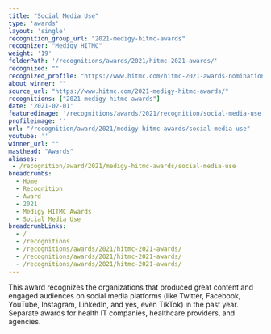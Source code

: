 ```yaml
---
title: "Social Media Use"
type: 'awards'
layout: 'single'
recognition_group_url: "2021-medigy-hitmc-awards"
recognizer: "Medigy HITMC"
weight: '19'
folderPath: '/recognitions/awards/2021/hitmc-2021-awards/'
recognized: ""
recognized_profile: "https://www.hitmc.com/hitmc-2021-awards-nominations/"
about_winner: ""
source_url: "https://www.hitmc.com/2021-medigy-hitmc-awards/"
recognitions: ["2021-medigy-hitmc-awards"]
date: '2021-02-01'
featuredimage: '/recognitions/awards/2021/recognition/social-media-use.jpg'
profileimage: ''
url: "/recognition/award/2021/medigy-hitmc-awards/social-media-use"
youtube: ''
winner_url: ""
masthead: "Awards"
aliases:
 - /recognition/award/2021/medigy-hitmc-awards/social-media-use 
breadcrumbs:
  - Home
  - Recognition
  - Award
  - 2021
  - Medigy HITMC Awards
  - Social Media Use
breadcrumbLinks:
  - /
  - /recognitions
  - /recognitions/awards/2021/hitmc-2021-awards/
  - /recognitions/awards/2021/hitmc-2021-awards/
  - /recognitions/awards/2021/hitmc-2021-awards/
---
```


This award recognizes the organizations that produced great content and engaged audiences on social media platforms (like Twitter, Facebook, YouTube, Instagram, LinkedIn, and yes, even TikTok) in the past year. Separate awards for health IT companies, healthcare providers, and agencies.